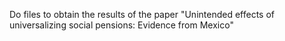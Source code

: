 Do files to obtain the results of the paper "Unintended effects of universalizing social pensions: Evidence from Mexico"

